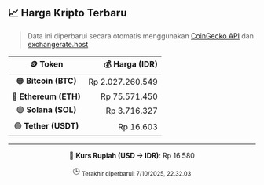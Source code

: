 

<!-- HARGA_KRIPTO -->
## 📈 Harga Kripto Terbaru

> Data ini diperbarui secara otomatis menggunakan [CoinGecko API](https://www.coingecko.com/) dan [exchangerate.host](https://exchangerate.host/)

<div align="center">

| 🪙 Token | 💰 Harga (IDR) |
|:------:|---------------:|
| 🟠 **Bitcoin (BTC)**   | Rp 2.027.260.549 |
| 🔵 **Ethereum (ETH)**  | Rp 75.571.450 |
| 🟣 **Solana (SOL)**    | Rp 3.716.327 |
| 🟢 **Tether (USDT)**   | Rp 16.603 |

---

💱 **Kurs Rupiah (USD → IDR)**: Rp 16.580

🕒 <sub>Terakhir diperbarui: 7/10/2025, 22.32.03</sub>

</div>
<!-- /HARGA_KRIPTO -->